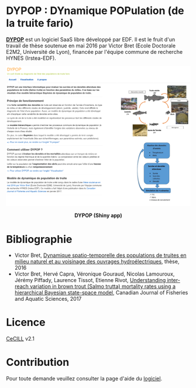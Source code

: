 # DYPOP : DYnamique POPulation (de la truite fario)

[**DYPOP**](https://dypop.pam-retd.fr) est un logiciel SaaS libre développé par EDF. Il est le fruit d'un travail de thèse soutenue en mai 2016 par Victor Bret (Ecole Doctorale E2M2, Université de Lyon), financée par l'équipe commune de recherche HYNES (Irstea-EDF).

<p align="center">
  <img src="./app/www/dypop.png" width="800"/>
</p>
<p align="center">
   <b>DYPOP (Shiny app)</b> 
</p>

# Bibliographie

* Victor Bret, [Dynamique spatio-temporelle des populations de truites en milieu naturel et au voisinage des ouvrages hydroélectriques](https://tel.archives-ouvertes.fr/tel-01382903), thèse, 2016
* Victor Bret, Hervé Capra, Véronique Gouraud, Nicolas Lamouroux, Jérémy Piffady, Laurence Tissot, Etienne Rivot, [Understanding inter-reach variation in brown trout (Salmo trutta) mortality rates using a hierarchical Bayesian state-space model](http://www.nrcresearchpress.com/doi/10.1139/cjfas-2016-0240), Canadian Journal of Fisheries and Aquatic Sciences, 2017

# Licence

[CeCILL](http://www.cecill.info/index.en.html) v2.1

# Contribution

Pour toute demande veuillez consulter la page d'aide du [logiciel](https://dypop.pam-retd.fr).


